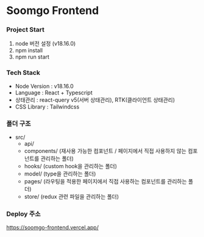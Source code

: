 # Soomgo Frontend

### Project Start

1. node 버전 설정 (v18.16.0)
2. npm install
3. npm run start

### Tech Stack

- Node Version : v18.16.0
- Language : React + Typescript
- 상태관리 : react-query v5(서버 상태관리), RTK(클라이언트 상태관리)
- CSS Library : Tailwindcss

### 폴더 구조

- src/
  - api/
  - components/ (재사용 가능한 컴포넌트 / 페이지에서 직접 사용하지 않는 컴포넌트를 관리하는 폴더)
  - hooks/ (custom hook을 관리하는 폴더)
  - model/ (type을 관리하는 폴더)
  - pages/ (라우팅을 적용한 페이지에서 직접 사용하는 컴포넌트를 관리하는 폴더)
  - store/ (redux 관련 파일을 관리하는 폴더)

### Deploy 주소

https://soomgo-frontend.vercel.app/
